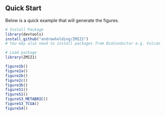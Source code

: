 ## Quick Start

Below is a quick example that will generate the figures.

```R
# Install Package
library(devtools)
install_github("andrewholding/ZMIZ1")
# You may also need to install packages from BioConductor e.g. Vulcan

# Load package
library(ZMIZ1)

figure1b()
figure2a()
figure2b()
figure2c()
figure3b()
figureS1()
figureS1()
figureS3_METABRIC()
figureS3_TCGA()
figureS4()
```
